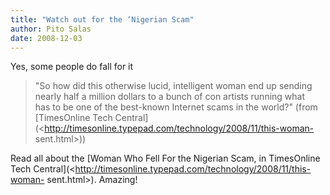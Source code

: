 ```yaml
---
title: "Watch out for the ‘Nigerian Scam"
author: Pito Salas
date: 2008-12-03
---
```




Yes, some people do fall for it

> "So how did this otherwise lucid, intelligent woman end up sending  
> nearly half a million dollars to a bunch of con artists running what  
> has to be one of the best-known Internet scams in the world?" (from
> [TimesOnline Tech
> Central](<http://timesonline.typepad.com/technology/2008/11/this-woman-
> sent.html>))

Read all about the [Woman Who Fell For the Nigerian Scam, in TimesOnline Tech
Central](<http://timesonline.typepad.com/technology/2008/11/this-woman-
sent.html>). Amazing!


